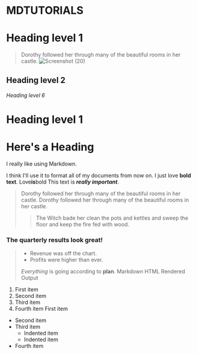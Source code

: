 # MDTUTORIALS
# Heading level 1
> Dorothy followed her through many of the beautiful rooms in her castle.
![Screenshot (20)](https://github.com/user-attachments/assets/e86ff913-2fa4-4782-ab20-24f8196a7baa)
## Heading level 2
###### Heading level 6
Heading level 1
===============
# Here's a Heading
I really like using Markdown.

I think I'll use it to format all of my documents from now on.
I just love **bold text**.
Love**is**bold
This text is ***really important***.
> Dorothy followed her through many of the beautiful rooms in her castle.
> Dorothy followed her through many of the beautiful rooms in her castle.
>
>> The Witch bade her clean the pots and kettles and sweep the floor and keep the fire fed with wood.
### The quarterly results look great!
>
> - Revenue was off the chart.
> - Profits were higher than ever.
>
>  *Everything* is going according to **plan**.
Markdown	HTML	Rendered Output
1. First item
2. Second item
3. Third item
4. Fourth item
 First item
- Second item
- Third item
    - Indented item
    - Indented item
- Fourth item
